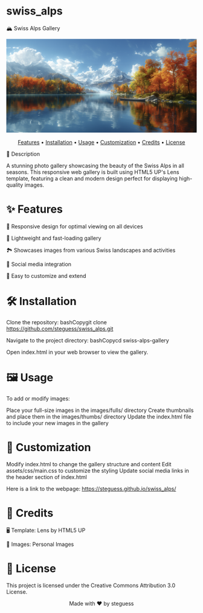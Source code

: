 # swiss_alps
🏔️ Swiss Alps Gallery
<p align="center">
  <img src="swiss_alps.png" alt="Swiss Alps" width="600">
</p>
<p align="center">
  <a href="#-features">Features</a> •
  <a href="#-installation">Installation</a> •
  <a href="#-usage">Usage</a> •
  <a href="#-customization">Customization</a> •
  <a href="#-credits">Credits</a> •
  <a href="#-license">License</a>
</p>

 📜 Description

A stunning photo gallery showcasing the beauty of the Swiss Alps in all seasons. This responsive web gallery is built using HTML5 UP's Lens template, featuring a clean and modern design perfect for displaying high-quality images.

# ✨ Features

📱 Responsive design for optimal viewing on all devices

🚀 Lightweight and fast-loading gallery

🏞️ Showcases images from various Swiss landscapes and activities

🔗 Social media integration

🎨 Easy to customize and extend

# 🛠️ Installation

Clone the repository:
bashCopygit clone https://github.com/steguess/swiss_alps.git

Navigate to the project directory:
bashCopycd swiss-alps-gallery

Open index.html in your web browser to view the gallery.

# 🖼️ Usage
To add or modify images:

Place your full-size images in the images/fulls/ directory
Create thumbnails and place them in the images/thumbs/ directory
Update the index.html file to include your new images in the gallery

# 🎨 Customization

Modify index.html to change the gallery structure and content
Edit assets/css/main.css to customize the styling
Update social media links in the header section of index.html

Here is a link to the webpage: 
https://steguess.github.io/swiss_alps/

# 👏 Credits

🖥️ Template: Lens by HTML5 UP

📸 Images: Personal Images

# 📄 License
This project is licensed under the Creative Commons Attribution 3.0 License.

<p align="center">
  Made with ❤️ by steguess
</p>

